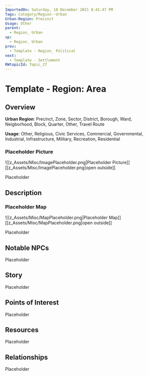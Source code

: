 ```yaml
---
ImportedOn: Saturday, 18 December 2021 8:41:47 PM
Tags: Category/Region--Urban
Urban-Region: Precinct
Usage: Other
parent:
  - Region_ Urban
up:
  - Region_ Urban
prev:
  - Template - Region_ Political
next:
  - Template - Settlement
RWtopicId: Topic_27
---
```

# Template - Region: Area
## Overview
**Urban Region**: Precinct, Zone, Sector, District, Borough, Ward, Neigborhood, Block, Quarter, Other, Travel Route

**Usage**: Other, Religious, Civic Services, Commercial, Governmental, Industrial, Infrastructure, Military, Recreation, Residential

### Placeholder Picture
![[z_Assets/Misc/ImagePlaceholder.png|Placeholder Picture]]
[[z_Assets/Misc/ImagePlaceholder.png|open outside]]

Placeholder

## Description
### Placeholder Map
![[z_Assets/Misc/MapPlaceholder.png|Placeholder Map]]
[[z_Assets/Misc/MapPlaceholder.png|open outside]]

Placeholder

## Notable NPCs
Placeholder

## Story
Placeholder

## Points of Interest
Placeholder

## Resources
Placeholder

## Relationships
Placeholder
